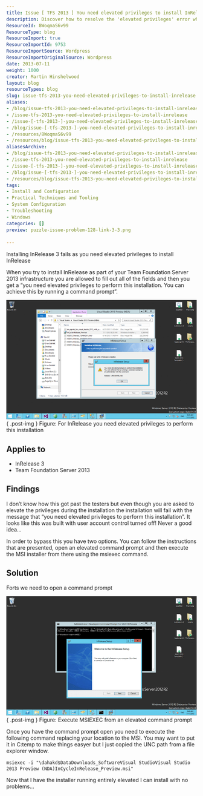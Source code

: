 ```yaml
---
title: Issue [ TFS 2013 ] You need elevated privileges to install InRelease
description: Discover how to resolve the 'elevated privileges' error when installing InRelease 3 on TFS 2013. Follow our step-by-step guide for a smooth installation!
ResourceId: 8WoqmaS6v99
ResourceType: blog
ResourceImport: true
ResourceImportId: 9753
ResourceImportSource: Wordpress
ResourceImportOriginalSource: Wordpress
date: 2013-07-11
weight: 1000
creator: Martin Hinshelwood
layout: blog
resourceTypes: blog
slug: issue-tfs-2013-you-need-elevated-privileges-to-install-inrelease
aliases:
- /blog/issue-tfs-2013-you-need-elevated-privileges-to-install-inrelease
- /issue-tfs-2013-you-need-elevated-privileges-to-install-inrelease
- /issue-[-tfs-2013-]-you-need-elevated-privileges-to-install-inrelease
- /blog/issue-[-tfs-2013-]-you-need-elevated-privileges-to-install-inrelease
- /resources/8WoqmaS6v99
- /resources/blog/issue-tfs-2013-you-need-elevated-privileges-to-install-inrelease
aliasesArchive:
- /blog/issue-tfs-2013-you-need-elevated-privileges-to-install-inrelease
- /issue-tfs-2013-you-need-elevated-privileges-to-install-inrelease
- /issue-[-tfs-2013-]-you-need-elevated-privileges-to-install-inrelease
- /blog/issue-[-tfs-2013-]-you-need-elevated-privileges-to-install-inrelease
- /resources/blog/issue-tfs-2013-you-need-elevated-privileges-to-install-inrelease
tags:
- Install and Configuration
- Practical Techniques and Tooling
- System Configuration
- Troubleshooting
- Windows
categories: []
preview: puzzle-issue-problem-128-link-3-3.png

---
```

Installing InRelease 3 fails as you need elevated privileges to install InRelease

When you try to install InRelease as part of your Team Foundation Server 2013 infrastructure you are allowed to fill out all of the fields and then you get a “you need elevated privileges to perform this installation. You can achieve this by running a command prompt”.

[![image[14]](images/image14_thumb-1-1.png "image[14]")](http://nkdagility.com/files/2013/07/image14.png)  
{ .post-img }
Figure: For InRelease you need elevated privileges to perform this installation

## Applies to

- InRelease 3
- Team Foundation Server 2013

## Findings

I don’t know how this got past the testers but even though you are asked to elevate the privileges during the installation the installation will fail with the message that “you need elevated privileges to perform this installation”. It looks like this was built with user account control turned off! Never a good idea…

In order to bypass this you have two options. You can follow the instructions that are presented, open an elevated command prompt and then execute the MSI installer from there using the msiexec command.

## Solution

Forts we need to open a command prompt

![image](images/image15-2-2.png "image")  
{ .post-img }
Figure: Execute MSIEXEC from an elevated command prompt

Once you have the command prompt open you need to execute the following command replacing your location to the MSI. You may want to put it in C:temp to make things easyer but I just copied the UNC path from a file explorer window.

```
msiexec -i "\dahakd$DataDownloads_SoftwareVisual StudioVisual Studio 2013 Preview (NDA)InCycleInRelease_Preview.msi"

```

Now that I have the installer running entirely elevated I can install with no problems…
